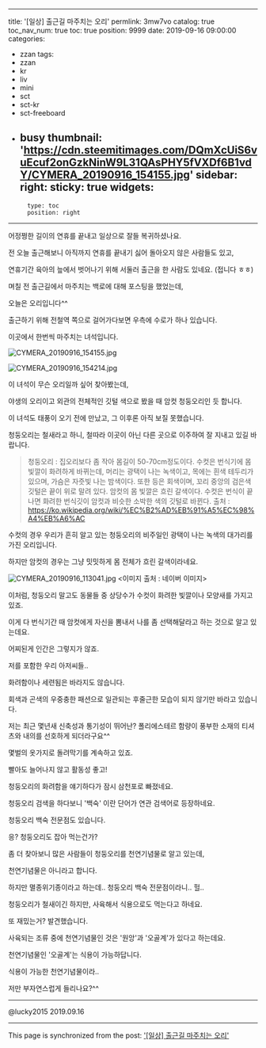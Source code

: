 
---
title: '[일상] 출근길 마주치는 오리'
permlink: 3mw7vo
catalog: true
toc_nav_num: true
toc: true
position: 9999
date: 2019-09-16 09:00:00
categories:
- zzan
tags:
- zzan
- kr
- liv
- mini
- sct
- sct-kr
- sct-freeboard
- busy
thumbnail: 'https://cdn.steemitimages.com/DQmXcUiS6vuEcuf2onGzkNinW9L31QAsPHY5fVXDf6B1vdY/CYMERA_20190916_154155.jpg'
sidebar:
    right:
        sticky: true
widgets:
    -
        type: toc
        position: right
---


어정쩡한 길이의 연휴를 끝내고 일상으로 잘들 복귀하셨나요.

전 오늘 출근해보니 아직까지 연휴를 끝내기 싫어 돌아오지 않은 사람들도 있고,

연휴기간 육아의 늪에서 벗어나기 위해 서둘러 출근을 한 사람도 있네요. (접니다 ㅎㅎ)

며칠 전 출근길에서 마주치는 백로에 대해 포스팅을 했었는데,

오늘은 오리입니다^^

출근하기 위해 전철역 쪽으로 걸어가다보면 우측에 수로가 하나 있습니다.

이곳에서 한번씩 마주치는 녀석입니다.

![CYMERA_20190916_154155.jpg](https://cdn.steemitimages.com/DQmXcUiS6vuEcuf2onGzkNinW9L31QAsPHY5fVXDf6B1vdY/CYMERA_20190916_154155.jpg)

![CYMERA_20190916_154214.jpg](https://cdn.steemitimages.com/DQmXTvdFHGsYWYF9acZG4JB6RTfFMBCjfV41t3hd751dEdh/CYMERA_20190916_154214.jpg)

이 녀석이 무슨 오리일까 싶어 찾아봤는데, 

야생의 오리이고 외관의 전체적인 깃털 색으로 봤을 때 암컷 청둥오리인 듯 합니다.

이 녀석도 태풍이 오기 전에 만났고, 그 이후론 아직 보질 못했습니다.

청둥오리는 철새라고 하니, 철따라 이곳이 아닌 다른 곳으로 이주하여 잘 지내고 있길 바랍니다.

> 청둥오리 : 집오리보다 좀 작아 몸길이 50-70cm정도이다. 
>수컷은 번식기에 몸 빛깔이 화려하게 바뀌는데, 머리는 광택이 나는 녹색이고, 목에는 흰색 테두리가 있으며, 가슴은 자줏빛 나는 밤색이다. 
또한 등은 회색이며, 꼬리 중앙의 검은색 깃털은 끝이 위로 말려 있다. 
>암컷의 몸 빛깔은 흐린 갈색이다. 수컷은 번식이 끝나면 화려한 번식깃이 암컷과 비슷한 소박한 색의 깃털로 바뀐다.
>출처 : https://ko.wikipedia.org/wiki/%EC%B2%AD%EB%91%A5%EC%98%A4%EB%A6%AC

수컷의 경우 우리가 흔히 알고 있는 청둥오리의 비주일인 광택이 나는 녹색의 대가리를 가진 오리입니다.

하지만 암컷의 경우는 그냥 밋밋하게 몸 전체가 흐린 갈색이라네요.

![CYMERA_20190916_113041.jpg](https://cdn.steemitimages.com/DQmRnupLSgSu7GcUVP6oZFbUFZjmKpCXqnYcyXVqdumMsNA/CYMERA_20190916_113041.jpg)
<이미지 출처 : 네이버 이미지>

이처럼, 청둥오리 말고도 동물들 중 상당수가 수컷이 화려한 빛깔이나 모양새를 가지고 있죠.

이게 다 번식기간 때 암컷에게 자신을 뽐내서 나를 좀 선택해달라고 하는 것으로 알고 있는데요.

어찌된게 인간은 그렇지가 않죠.

저를 포함한 우리 아저씨들..

화려함이나 세련됨은 바라지도 않습니다.

회색과 곤색의 우중충한 패션으로 일관되는 후줄근한 모습이 되지 않기만 바라고 있습니다.

저는 최근 몇년새 신축성과 통기성이 뛰어난? 폴리에스테르 함량이 풍부한 소재의 티셔츠와 내의를 선호하게 되더라구요^^

몇벌의 옷가지로 돌려막기를 계속하고 있죠.

빨아도 늘어나지 않고 활동성 좋고!

청둥오리의 화려함을 얘기하다가 잠시 삼천포로 빠졌네요.

청둥오리 검색을 하다보니 '백숙' 이란 단어가 연관 검색어로 등장하네요.

청둥오리 백숙 전문점도 있습니다.

응? 청둥오리도 잡아 먹는건가? 

좀 더 찾아보니 많은 사람들이 청둥오리를 천연기념물로 알고 있는데,

천연기념물은 아니라고 합니다.

하지만 멸종위기종이라고 하는데.. 청둥오리 백숙 전문점이라니.. 헐..

청둥오리가 철새이긴 하지만, 사육해서 식용으로도 먹는다고 하네요.

또 재밌는거? 발견했습니다.

사육되는 조류 중에 천연기념물인 것은 '원앙'과 '오골계'가 있다고 하는데요.

천연기념물인 '오골계'는 식용이 가능하답니다.

식용이 가능한 천연기념물이라..

저만 부자연스럽게 들리나요?^^

***

@lucky2015
2019.09.16

- - -

This page is synchronized from the post: ['[일상] 출근길 마주치는 오리'](https://steemit.com/@lucky2015/3mw7vo)
